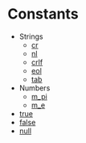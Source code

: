 # Constants

- Strings
    - [cr](cr)
    - [nl](nl)
    - [crlf](crlf)
    - [eol](eol)
    - [tab](tab)
- Numbers
    - [m_pi](m_pi)
    - [m_e](m_e)
- [true](true)
- [false](false)
- [null](null)
